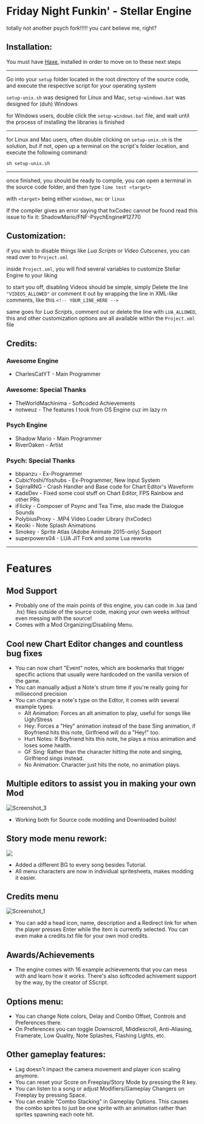 # Friday Night Funkin' - Stellar Engine
totally not another psych fork!!!!! you cant believe me, right?

## Installation:

You must have [Haxe](https://haxe.org/download/), installed in order to move on to these next steps

---

Go into your `setup` folder located in the root directory of the source code, and execute the respective script for your operating system

`setup-unix.sh` was designed for Linux and Mac, `setup-windows.bat` was designed for (duh) Windows

for Windows users, double click the `setup-windows.bat` file, and wait until the process of installing the libraries is finished

---

for Linux and Mac users, often double clicking on `setup-unix.sh` is the solution, but if not, open up a terminal on the script's folder location, and execute the following command:

`sh setup-unix.sh`

---

once finished, you should be ready to compile, you can open a terminal in the source code folder, and then type `lime test <target>`

with `<target>` being either `windows`, `mac` or `linux`

If the compiler gives an error saying that hxCodec cannot be found read this issue to fix it: ShadowMario/FNF-PsychEngine#12770

## Customization:

if you wish to disable things like _Lua Scripts_ or _Video Cutscenes_, you can read over to `Project.xml`

inside `Project.xml`, you will find several variables to customize Stellar Engine to your liking

to start you off, disabling Videos should be simple, simply Delete the line `"VIDEOS_ALLOWED"` or comment it out by wrapping the line in XML-like comments, like this `<!-- YOUR_LINE_HERE -->`

same goes for _Lua Scripts_, comment out or delete the line with `LUA_ALLOWED`, this and other customization options are all available within the `Project.xml` file

## Credits:

### Awesome Engine

- CharlesCatYT - Main Programmer

### Awesome: Special Thanks

- TheWorldMachinima - Softcoded Achievements
- notweuz - The features I took from OS Engine cuz im lazy rn

### Psych Engine

- Shadow Mario - Main Programmer
- RiverOaken - Artist

### Psych: Special Thanks

- bbpanzu - Ex-Programmer
- CubicYoshi/Yoshubs - Ex-Programmer, New Input System
- SqirraRNG - Crash Handler and Base code for Chart Editor's Waveform
- KadeDev - Fixed some cool stuff on Chart Editor, FPS Rainbow and other PRs
- iFlicky - Composer of Psync and Tea Time, also made the Dialogue Sounds
- PolybiusProxy - .MP4 Video Loader Library (hxCodec)
- Keoiki - Note Splash Animations
- Smokey - Sprite Atlas (Adobe Animate 2015-only) Support
- superpowers04 - LUA JIT Fork and some Lua reworks

---

# Features

## Mod Support

- Probably one of the main points of this engine, you can code in .lua (and .hx) files outside of the source code, making your own weeks without even messing with the source!
- Comes with a Mod Organizing/Disabling Menu.

## Cool new Chart Editor changes and countless bug fixes

- You can now chart "Event" notes, which are bookmarks that trigger specific actions that usually were hardcoded on the vanilla version of the game.
- You can manually adjust a Note's strum time if you're really going for milisecond precision
- You can change a note's type on the Editor, it comes with several example types:
  - Alt Animation: Forces an alt animation to play, useful for songs like Ugh/Stress
  - Hey: Forces a "Hey" animation instead of the base Sing animation, if Boyfriend hits this note, Girlfriend will do a "Hey!" too.
  - Hurt Notes: If Boyfriend hits this note, he plays a miss animation and loses some health.
  - GF Sing: Rather than the character hitting the note and singing, Girlfriend sings instead.
  - No Animation: Character just hits the note, no animation plays.

## Multiple editors to assist you in making your own Mod

![Screenshot_3](https://user-images.githubusercontent.com/44785097/144629914-1fe55999-2f18-4cc1-bc70-afe616d74ae5.png)

- Working both for Source code modding and Downloaded builds!

## Story mode menu rework:

![](https://i.imgur.com/UB2EKpV.png)

- Added a different BG to every song besides Tutorial.
- All menu characters are now in individual spritesheets, makes modding it easier.

## Credits menu

![Screenshot_1](https://user-images.githubusercontent.com/44785097/144632635-f263fb22-b879-4d6b-96d6-865e9562b907.png)

- You can add a head icon, name, description and a Redirect link for when the player presses Enter while the item is currently selected. You can even make a credits.txt file for your own mod credits.

## Awards/Achievements

- The engine comes with 16 example achievements that you can mess with and learn how it works. There's also softcoded achivement support by the way, by the creator of SScript.

## Options menu:

- You can change Note colors, Delay and Combo Offset, Controls and Preferences there.
- On Preferences you can toggle Downscroll, Middlescroll, Anti-Aliasing, Framerate, Low Quality, Note Splashes, Flashing Lights, etc.

## Other gameplay features:

- Lag doesn't impact the camera movement and player icon scaling anymore.
- You can reset your Score on Freeplay/Story Mode by pressing the R key.
- You can listen to a song or adjust Modifiers/Gameplay Changers on Freeplay by pressing Space.
- You can enable "Combo Stacking" in Gameplay Options. This causes the combo sprites to just be one sprite with an animation rather than sprites spawning each note hit.
